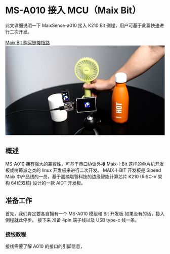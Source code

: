 
# MS-A010 接入 MCU（Maix Bit）

此文详细说明一下 MaixSense-a010 接入 K210 Bit 例程，用户可基于此篇快速进行二次开发。

[Maix Bit 购买链接指路](https://item.taobao.com/item.htm?spm=a230r.1.14.11.681570a1yq4sJD&id=586580351110&ns=1&abbucket=10&mt=)
[]()
![ms_mscu](./assets/ms_mcu.jpg)

## 概述

MS-A010 拥有强大的兼容性，可基于串口协议外接 Maix-I-Bit 这样的单片机开发板或树莓派之类的 linux 开发板来进行二次开发。
MAIX-I-BIT 开发板是 Sipeed Maix 中产品线的一员，基于嘉楠堪智科技的边缘智能计算芯片 K210 (RISC-V 架构 64位双核) 设计的一款 AIOT 开发板。

## 准备工作

首先，我们肯定要各自拥有一个 MS-A010 模组和 Bit 开发板 如果没有的话，接入例程就此停步。
接下来 准备 4pin 端子线以及 USB type-c 线一条。

### 接线教程

接线需要了解 A010 的接口的引脚信息，
